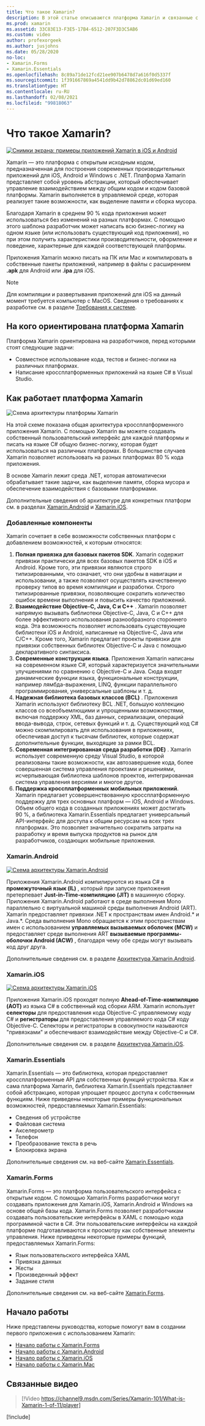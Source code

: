 ```yaml
---
title: Что такое Xamarin?
description: В этой статье описываются платформа Xamarin и связанные с ней библиотеки.
ms.prod: xamarin
ms.assetid: 33C83E13-F3E5-17B4-6512-207F3D3C5AB6
ms.custom: video
author: profexorgeek
ms.author: jusjohns
ms.date: 05/28/2020
no-loc:
- Xamarin.Forms
- Xamarin.Essentials
ms.openlocfilehash: 8c89a71de12fcd21ee907b6478d7a616f0d5337f
ms.sourcegitcommit: 1f391667869a4541dd9b42d78862dc01d69ed160
ms.translationtype: HT
ms.contentlocale: ru-RU
ms.lasthandoff: 02/08/2021
ms.locfileid: "99818063"
---
```

# <a name="what-is-xamarin"></a>Что такое Xamarin?

[![Снимки экрана: примеры приложений Xamarin в iOS и Android](what-is-xamarin-images/xamarin-app-cropped.png)](what-is-xamarin-images/xamarin-app.png#lightbox)

Xamarin — это платформа с открытым исходным кодом, предназначенная для построения современных производительных приложений для iOS, Android и Windows с .NET. Платформа Xamarin представляет собой уровень абстракции, который обеспечивает управление взаимодействием между общим кодом и кодом базовой платформы. Xamarin выполняется в управляемой среде, которая реализует такие возможности, как выделение памяти и сборка мусора.

Благодаря Xamarin в среднем 90 % кода приложения может использоваться без изменений на разных платформах. С помощью этого шаблона разработчик может написать всю бизнес-логику на одном языке (или использовать существующий код приложения), но при этом получить характеристики производительности, оформление и поведение, характерные для каждой соответствующей платформы.

Приложения Xamarin можно писать на ПК или Mac и компилировать в собственные пакеты приложений, например в файлы с расширением **.apk** для Android или **.ipa** для iOS.

> [!NOTE]
> Для компиляции и развертывания приложений для iOS на данный момент требуется компьютер с MacOS. Сведения о требованиях к разработке см. в разделе [Требования к системе](~/cross-platform/get-started/requirements.md#macos-requirements).

## <a name="who-xamarin-is-for"></a>На кого ориентирована платформа Xamarin

Платформа Xamarin ориентирована на разработчиков, перед которыми стоят следующие задачи:

- Совместное использование кода, тестов и бизнес-логики на различных платформах.
- Написание кроссплатформенных приложений на языке C# в Visual Studio.

## <a name="how-xamarin-works"></a>Как работает платформа Xamarin

![Схема архитектуры платформы Xamarin](what-is-xamarin-images/xamarin-architecture.png)

На этой схеме показана общая архитектура кроссплатформенного приложения Xamarin. С помощью Xamarin вы можете создавать собственный пользовательский интерфейс для каждой платформы и писать на языке C# общую бизнес-логику, которая будет использоваться на различных платформах. В большинстве случаев Xamarin позволяет использовать на разных платформах 80 % кода приложения.

В основе Xamarin лежит среда .NET, которая автоматически обрабатывает такие задачи, как выделение памяти, сборка мусора и обеспечение взаимодействия с базовыми платформами.

Дополнительные сведения об архитектуре для конкретных платформ см. в разделах [Xamarin.Android](#xamarinandroid) и [Xamarin.iOS](#xamarinios).

### <a name="added-features"></a>Добавленные компоненты

Xamarin сочетает в себе возможности собственных платформ с добавлением возможностей, к которым относятся:

1. **Полная привязка для базовых пакетов SDK**. Xamarin содержит привязки практически для всех базовых пакетов SDK в iOS и Android. Кроме того, эти привязки являются строго типизированными, что означает, что они удобны в навигации и использовании, а также позволяют осуществлять качественную проверку типов во время компиляции и разработки. Строго типизированные привязки, позволяющие сократить количество ошибок времени выполнения и повысить качество приложений.
1. **Взаимодействие Objective-C, Java, C и C++** . Xamarin позволяет напрямую вызывать библиотеки Objective-C, Java, C и C++ для более эффективного использования разнообразного стороннего кода. Эта возможность позволяет использовать существующие библиотеки iOS и Android, написанные на Objective-C, Java или C/C++. Кроме того, Xamarin предлагает проекты привязки для привязки собственных библиотек Objective-C и Java с помощью декларативного синтаксиса.
1. **Современные конструкции языка**. Приложения Xamarin написаны на современном языке C#, который характеризуется значительными улучшениями по сравнению с Objective-C и Java. Сюда входят динамические функции языка, функциональные конструкции, например лямбда-выражения, LINQ, функции параллельного программирования, универсальные шаблоны и т. д.
1. **Надежная библиотека базовых классов (BCL)** . Приложения Xamarin используют библиотеку BCL .NET, большую коллекцию классов со всеобъемлющими и упрощенными возможностями, включая поддержку XML, баз данных, сериализации, операций ввода-вывода, строк, сетевых функций и т. д. Существующий код C# можно скомпилировать для использования в приложениях, обеспечивая доступ к тысячам библиотек, которые содержат дополнительные функции, выходящие за рамки BCL.
1. **Современная интегрированная среда разработки (IDE)** . Xamarin использует современную среду Visual Studio, в которой реализованы такие возможности, как автозавершение кода, более совершенная система управления проектами и решениями, исчерпывающая библиотека шаблонов проектов, интегрированная система управления версиями и многое другое.
1. **Поддержка кроссплатформенных мобильных приложений**. Xamarin предлагает усовершенствованную кроссплатформенную поддержку для трех основных платформ — iOS, Android и Windows. Объем общего кода в созданных приложениях может достигать 90 %, а библиотека Xamarin.Essentials предлагает универсальный API-интерфейс для доступа к общим ресурсам на всех трех платформах. Это позволяет значительно сократить затраты на разработку и время выпуска продуктов на рынок для разработчиков, создающих мобильные приложения.

### <a name="xamarinandroid"></a>Xamarin.Android

[![Схема архитектуры Xamarin.Android](what-is-xamarin-images/android-architecture-cropped.png)](what-is-xamarin-images/android-architecture.png#lightbox)

Приложения Xamarin.Android компилируются из языка C# в **промежуточный язык (IL)** , который при запуске приложения претерпевает **Just-in-Time-компиляцию (JIT)** в машинную сборку. Приложения Xamarin.Android работают в среде выполнения Mono параллельно с виртуальной машиной среды выполнения Android (ART). Xamarin предоставляет привязки .NET к пространствам имен Android.* и Java.*. Среда выполнения Mono обращается к этим пространствам имен с использованием **управляемых вызываемых оболочек (MCW)** и предоставляет среде выполнения ART **вызываемые программы-оболочки Android (ACW)** , благодаря чему обе среды могут вызывать код друг друга.

Дополнительные сведения см. в разделе [Архитектура Xamarin.Android](~/android/internals/architecture.md).

### <a name="xamarinios"></a>Xamarin.iOS

[![Схема архитектуры Xamarin.iOS](what-is-xamarin-images/ios-architecture-cropped.png)](what-is-xamarin-images/ios-architecture.png#lightbox)

Приложения Xamarin.iOS проходят полную **Ahead-of-Time-компиляцию (AOT)** из языка C# в собственный код сборки ARM. Xamarin использует **селекторы** для предоставления кода Objective-C управляемому коду C# и **регистраторы** для предоставления управляемого кода C# коду Objective-C. Селекторы и регистраторы в совокупности называются "привязками" и обеспечивают взаимодействие между Objective-C и C#.

Дополнительные сведения см. в разделе [Архитектура Xamarin.iOS](~/ios/internals/architecture.md).

### Xamarin.Essentials

Xamarin.Essentials — это библиотека, которая предоставляет кроссплатформенные API для собственных функций устройства. Как и сама платформа Xamarin, библиотека Xamarin.Essentials представляет собой абстракцию, которая упрощает процесс доступа к собственным функциям. Ниже приведены некоторые примеры функциональных возможностей, предоставляемых Xamarin.Essentials:

- Сведения об устройстве
- Файловая система
- Акселерометр
- Телефон
- Преобразование текста в речь
- Блокировка экрана

Дополнительные сведения см. на веб-сайте [Xamarin.Essentials](~/essentials/index.md).

### Xamarin.Forms

Xamarin.Forms — это платформа пользовательского интерфейса с открытым кодом. С помощью Xamarin.Forms разработчики могут создавать приложения для Xamarin.iOS, Xamarin.Android и Windows на основе общей базы кода. Xamarin.Forms позволяет разработчикам создавать пользовательские интерфейсы в XAML с помощью кода программной части в C#. Эти пользовательские интерфейсы на каждой платформе подготавливаются к просмотру как собственные элементы управления. Ниже приведены некоторые примеры функций, предоставляемых Xamarin.Forms:

- Язык пользовательского интерфейса XAML
- Привязка данных
- Жесты
- Произведенный эффект
- Задание стиля

Дополнительные сведения см. на веб-сайте [Xamarin.Forms](~/xamarin-forms/index.yml).

## <a name="get-started"></a>Начало работы

Ниже представлены руководства, которые помогут вам в создании первого приложения с использованием Xamarin:

- [Начало работы с Xamarin.Forms](~/xamarin-forms/index.yml)
- [Начало работы с Xamarin.Android](~/android/index.yml)
- [Начало работы с Xamarin.iOS](~/ios/index.yml)
- [Начало работы с Xamarin.Mac](~/mac/index.yml)

## <a name="related-video"></a>Связанные видео

> [!Video https://channel9.msdn.com/Series/Xamarin-101/What-is-Xamarin-1-of-11/player]

[!include[](~/essentials/includes/xamarin-show-essentials.md)]
